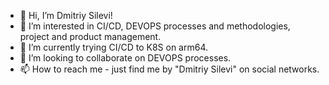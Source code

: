 - 👋 Hi, I’m Dmitriy Silevi!
- 👀 I’m interested in CI/CD, DEVOPS processes and methodologies, project and product management.
- 🌱 I’m currently trying CI/CD to K8S on arm64.
- 💞️ I’m looking to collaborate on DEVOPS processes.
- 📫 How to reach me - just find me by "Dmitriy Silevi" on social networks.
